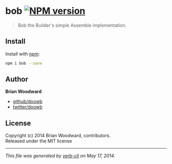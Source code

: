 # bob [![NPM version](https://badge.fury.io/js/bob.png)](http://badge.fury.io/js/bob)

> Bob the Builder's simple Assemble implementation.

## Install
Install with [npm](npmjs.org):

```bash
npm i bob --save
``` 

## Author

**Brian Woodward**

+ [github/doowb](https://github.com/doowb)
+ [twitter/doowb](http://twitter.com/doowb)


## License
Copyright (c) 2014 Brian Woodward, contributors.  
Released under the MIT license

***

_This file was generated by [verb-cli](https://github.com/assemble/verb-cli) on May 17, 2014._
